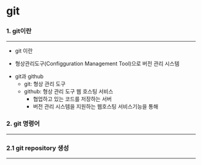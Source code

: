 git
==========
[git logo]: https://media.vlpt.us/images/jivyyyy/post/1e1374ba-f4c1-4d03-b47b-00dc38975841/GT.png
### 1. git이란  
---------------
- git 이란
 + 형상관리도구(Configguration Management Tool)으로 버전 관리 시스템
- git과 github
    + git: 형상 관리 도구
    + github: 형상 관리 도구 웹 호스팅 서비스
         - 협업하고 있는 코드를 저장하는 서버 
         - 버전 관리 시스템을 지원하는 웹호스팅 서비스기능을 통해 

### 2. git 명령어
---------------
### 2.1 git repository 생성 
---------------